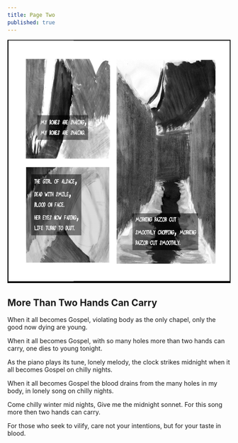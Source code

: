 ```yaml
---
title: Page Two
published: true
---
```

<img src="https://raw.githubusercontent.com/LWFlouisa/UFImages/main/images/uploadedfairy_P2.png" width="800px" height="550px"/>

## More Than Two Hands Can Carry

When it all becomes Gospel,
violating body
as the only chapel,
only the good now dying
are young.

When it all becomes Gospel,
with so many holes
more than two hands
can carry, one dies to
young tonight.

As the piano plays its tune,
lonely melody,
the clock strikes midnight
when it all becomes Gospel
on chilly nights.

When it all becomes Gospel
the blood drains from
the many holes in
my body, in lonely song
on chilly nights.

Come chilly winter mid nights,
Give me the midnight sonnet.
For this song more then two hands
can carry.

For those who seek to vilify,
care not your intentions,
but for your taste in blood.
